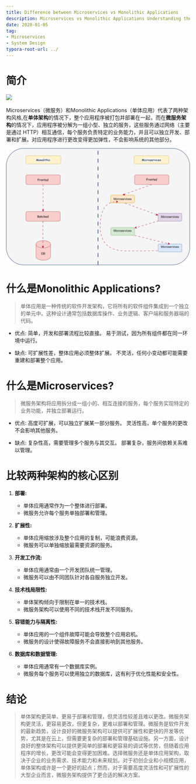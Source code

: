 ```yaml
---
title: Difference between Microservices vs Monolithic Applications
description: Microservices vs Monolithic Applications Understanding the Core Differences
date: 2020-01-05
tag:
- Microservices
- System Design
typora-root-url: ../
---
```


# 简介

![](https://img.shields.io/badge/Monolithic-Microservices-red)



Microservices（微服务）和Monolithic Applications（单体应用）代表了两种架构风格,在**单体架构**的情况下，整个应用程序被打包并部署在一起，而在**微服务架构**的情况下，应用程序被分解为一组小型、独立的服务，这些服务通过网络（主要是通过 HTTP）相互通信，每个服务负责特定的业务能力，并且可以独立开发、部署和扩展。对应用程序进行更改变得更加弹性，不会影响系统的其他部分。

<img src="/images/单体和微服务的区别.drawio.svg" style="zoom:67%;" />

<!-- more -->





# 什么是Monolithic Applications?

> 单体应用是一种传统的软件开发架构，它将所有的软件组件集成到一个独立的单元中。这种设计通常包括数据库操作、业务逻辑、客户端和服务器端的代码。

- 优点: 
  简单，开发和部署流程比较直接。
  易于测试，因为所有组件都在同一环境中运行。

- 缺点: 
  可扩展性差，整体应用必须整体扩展。
  不灵活，任何小变动都可能需要重建和部署整个应用。

# 什么是Microservices?

> 微服务架构将应用拆分成一组小的、相互连接的服务，每个服务实现特定的业务功能，并独立部署运行。

- 优点:
  高度可扩展，可以独立扩展某一部分服务。
  灵活性高，单个服务的更改不会影响其他服务。

- 缺点:
  复杂性高，需要管理多个服务与其交互。
  部署复杂，服务间依赖关系难以管理。

# 比较两种架构的核心区别

1. **部署:** 
   - 单体应用通常作为一个整体进行部署。
   - 微服务允许每个服务单独部署和管理。

2. **扩展性:**
   - 单体应用缩放涉及整个应用的复制，可能浪费资源。
   - 微服务可以单独缩放最需要资源的服务。

3. **开发工作流:**
   - 单体应用通常由一个开发团队统一管理。
   - 微服务可以由不同团队针对各自服务独立开发。

4. **技术栈局限性:**
   - 单体架构倾向于限制在单一的技术栈。
   - 微服务架构可以使用不同的技术栈开发不同服务。

5. **容错能力与隔离性:**
   - 单体应用的一个组件故障可能会导致整个应用宕机。
   - 微服务的设计使得故障服务不会直接影响到其他服务。

6. **数据库和数据管理:**
   - 单体应用通常有一个数据库实例。
   - 微服务每个服务可以使用独立的数据库，这有利于优化性能和安全性。

# 结论

> 单体架构更简单、更易于部署和管理，但灵活性较差且难以更改。微服务架构更灵活，更容易更改，但更复杂，更难以部署和管理。微服务是软件开发的最新趋势，设计良好的微服务架构可以提供可扩展性和更快的开发等优势，尤其是在云上，但需要更复杂的部署和管理基础设施。另一方面，设计良好的整体架构可以提供更简单的部署和更容易的调试等优势，但随着应用程序的增长，更改可能会变得更加困难。选择微服务还是单体应用架构，取决于企业的业务需求、技术能力和未来规划。对于初创企业和小规模应用，单体架构或许是一个更好的起点；然而，对于需要高度灵活性和可扩展性的大型企业而言，微服务架构提供了更合适的解决方案。